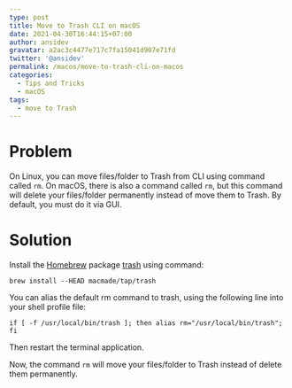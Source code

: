 ```yaml
---
type: post
title: Move to Trash CLI on macOS
date: 2021-04-30T16:44:15+07:00
author: ansidev
gravatar: a2ac3c4477e717c7fa15041d907e71fd
twitter: '@ansidev'
permalink: /macos/move-to-trash-cli-on-macos
categories:
  - Tips and Tricks
  - macOS
tags:
  - move to Trash
---
```


# Problem

On Linux, you can move files/folder to Trash from CLI using command called `rm`.
On macOS, there is also a command called `rm`, but this command will delete your files/folder permanently instead of move them to Trash. By default, you must do it via GUI.

# Solution

Install the [Homebrew](https://brew.sh/) package [trash](https://github.com/macmade/trash) using command:

```shell
brew install --HEAD macmade/tap/trash
```

You can alias the default rm command to trash, using the following line into your shell profile file:

```shell
if [ -f /usr/local/bin/trash ]; then alias rm="/usr/local/bin/trash"; fi
```

Then restart the terminal application.

Now, the command `rm` will move your files/folder to Trash instead of delete them permanently.
